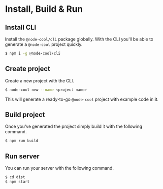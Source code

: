 # Install, Build & Run

## Install CLI

Install the `@node-cool/cli` package globally. With the CLI you'll be able to generate a `@node-cool` project quickly.

```bash
$ npm i -g @node-cool/cli
```

## Create project

Create a new project with the CLI.

```bash
$ node-cool new --name <project name>
```

This will generate a ready-to-go `@node-cool` project with example code in it.

## Build project

Once you've generated the project simply build it with the following command.

```bash
$ npm run build
```

## Run server

You can run your server with the following command.

```bash
$ cd dist
$ npm start
```

